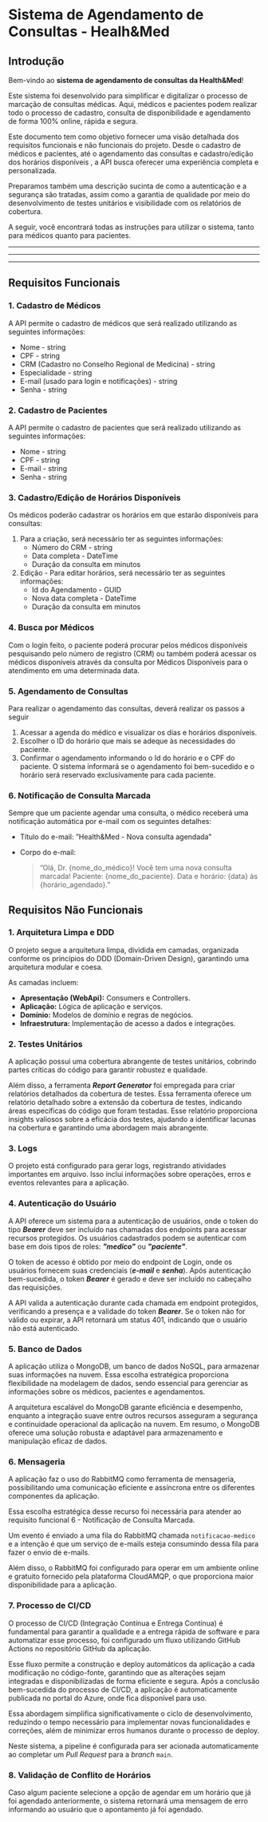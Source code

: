 # Sistema de Agendamento de Consultas - Healh&Med

## Introdução

Bem-vindo ao **sistema de agendamento de consultas da Health&Med**!

Este sistema foi desenvolvido para simplificar e digitalizar o processo de marcação de consultas médicas. Aqui, médicos e pacientes podem realizar todo o processo de cadastro, consulta de disponibilidade e agendamento de forma 100% online, rápida e segura.

Este documento tem como objetivo fornecer uma visão detalhada dos requisitos funcionais e não funcionais do projeto. Desde o cadastro de médicos e pacientes, até o agendamento das consultas e cadastro/edição dos horários disponíveis , a API busca oferecer uma experiência completa e personalizada.

Preparamos também uma descrição sucinta de como a autenticação e a segurança são tratadas, assim como a garantia de qualidade por meio do desenvolvimento de testes unitários e visibilidade com os relatórios de cobertura.

A seguir, você encontrará todas as instruções para utilizar o sistema, tanto para médicos quanto para pacientes.

---

---

---

## Requisitos Funcionais

### 1. Cadastro de Médicos

A API permite o cadastro de médicos que será realizado utilizando as seguintes informações:

- Nome - string
- CPF - string
- CRM (Cadastro no Conselho Regional de Medicina) - string
- Especialidade - string
- E-mail (usado para login e notificações) - string
- Senha - string

### 2. Cadastro de Pacientes

A API permite o cadastro de pacientes que será realizado utilizando as seguintes informações:

- Nome - string
- CPF - string
- E-mail - string
- Senha - string

### 3. Cadastro/Edição de Horários Disponíveis

Os médicos poderão cadastrar os horários em que estarão disponíveis para consultas:

1. Para a criação, será necessário ter as seguintes informações:
    - Número do CRM - string
    - Data completa - DateTime
    - Duração da consulta em minutos
2. Edição - Para editar horários, será necessário ter as seguintes informações:
    - Id do Agendamento - GUID
    - Nova data completa - DateTime
    - Duração da consulta em minutos
    

### 4. Busca por Médicos

Com o login feito, o paciente poderá procurar pelos médicos disponíveis pesquisando pelo número de registro (CRM) ou também poderá acessar os médicos disponíveis através da consulta por Médicos Disponíveis para o atendimento em uma determinada data.

### 5. Agendamento de Consultas

Para realizar o agendamento das consultas, deverá realizar os passos a seguir

1. Acessar a agenda do médico e visualizar os dias e horários disponíveis.
2. Escolher o ID do horário que mais se adeque às necessidades do paciente.
3. Confirmar o agendamento informando o Id do horário e o CPF do paciente. O sistema informará se o agendamento foi bem-sucedido e o horário será reservado exclusivamente para cada paciente.

### 6. Notificação de Consulta Marcada

Sempre que um paciente agendar uma consulta, o médico receberá uma notificação automática por e-mail com os seguintes detalhes:

- Título do e-mail: ”Health&Med - Nova consulta agendada”
- Corpo do e-mail:
    
    > ”Olá, Dr. {nome_do_médico}!
    Você tem uma nova consulta marcada!
    Paciente: {nome_do_paciente}.
    Data e horário: {data} às {horário_agendado}.”
    > 

## Requisitos Não Funcionais

### 1. Arquitetura Limpa e DDD

O projeto segue a arquitetura limpa, dividida em camadas, organizada conforme os princípios do DDD (Domain-Driven Design), garantindo uma arquitetura modular e coesa. 

As camadas incluem:

- **Apresentação (WebApi):** Consumers e Controllers.
- **Aplicação:** Lógica de aplicação e serviços.
- **Domínio:** Modelos de domínio e regras de negócios.
- **Infraestrutura:** Implementação de acesso a dados e integrações.

### 2. Testes Unitários

A aplicação possui uma cobertura abrangente de testes unitários, cobrindo partes críticas do código para garantir robustez e qualidade.

Além disso, a ferramenta ***Report Generator*** foi empregada para criar relatórios detalhados da cobertura de testes. Essa ferramenta oferece um relatório detalhado sobre a extensão da cobertura de testes, indicando áreas específicas do código que foram testadas. Esse relatório proporciona insights valiosos sobre a eficácia dos testes, ajudando a identificar lacunas na cobertura e garantindo uma abordagem mais abrangente.

### 3. Logs

O projeto está configurado para gerar logs, registrando atividades importantes em arquivo. Isso inclui informações sobre operações, erros e eventos relevantes para a aplicação.

### 4. Autenticação do Usuário

A API oferece um sistema para a autenticação de usuários, onde o token do tipo ***Bearer*** deve ser incluído nas chamadas dos endpoints para acessar recursos protegidos. Os usuários cadastrados podem se autenticar com base em dois tipos de roles: ***"medico"*** ou ***"paciente"***. 

O token de acesso é obtido por meio do endpoint de Login, onde os usuários fornecem suas credenciais (***e-mail*** e ***senha***). Após autenticação bem-sucedida, o token ***Bearer*** é gerado e deve ser incluído no cabeçalho das requisições.

A API valida a autenticação durante cada chamada em endpoint protegidos, verificando a presença e a validade do token ***Bearer***. Se o token não for válido ou expirar, a API retornará um status 401, indicando que o usuário não está autenticado.

### 5. Banco de Dados

A aplicação utiliza o MongoDB, um banco de dados NoSQL, para armazenar suas informações na nuvem. Essa escolha estratégica proporciona flexibilidade na modelagem de dados, sendo essencial para gerenciar as informações sobre os médicos, pacientes e agendamentos.

A arquitetura escalável do MongoDB garante eficiência e desempenho, enquanto a integração suave entre outros recursos asseguram a segurança e continuidade operacional da aplicação na nuvem. Em resumo, o MongoDB oferece uma solução robusta e adaptável para armazenamento e manipulação eficaz de dados.

### 6. Mensageria

A aplicação faz o uso do RabbitMQ como ferramenta de mensageria, possibilitando uma comunicação eficiente e assíncrona entre os diferentes componentes da aplicação. 

Essa escolha estratégica desse recurso foi necessária para atender ao requisito funcional 6 - Notificação de Consulta Marcada.

Um evento é enviado a uma fila do RabbitMQ chamada `notificacao-medico` e a intenção é que um serviço de e-mails esteja consumindo dessa fila para fazer o envio de e-mails.

Além disso, o RabbitMQ foi configurado para operar em um ambiente online e gratuito fornecido pela plataforma CloudAMQP, o que proporciona maior disponibilidade para a aplicação.

### 7. Processo de CI/CD

O processo de CI/CD (Integração Contínua e Entrega Contínua) é fundamental para garantir a qualidade e a entrega rápida de software e para automatizar esse processo, foi configurado um fluxo utilizando GitHub Actions no repositório GitHub da aplicação.

Esse fluxo permite a construção e deploy automáticos da aplicação a cada modificação no código-fonte, garantindo que as alterações sejam integradas e disponibilizadas de forma eficiente e segura. Após a conclusão bem-sucedida do processo de CI/CD, a aplicação é automaticamente publicada no portal do Azure, onde fica disponível para uso. 

Essa abordagem simplifica significativamente o ciclo de desenvolvimento, reduzindo o tempo necessário para implementar novas funcionalidades e correções, além de minimizar erros humanos durante o processo de deploy.

Neste sistema, a pipeline é configurada para ser acionada automaticamente ao completar um *Pull Request* para a *branch* `main`.

### 8. Validação de Conflito de Horários

Caso algum paciente selecione a opção de agendar em um horário que já foi agendado anteriormente, o sistema retornará uma mensagem de erro informando ao usuário que o apontamento já foi agendado.